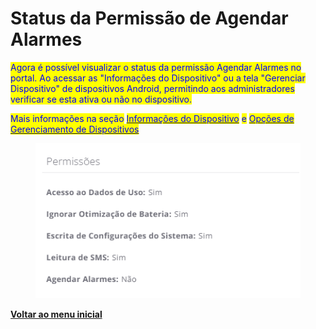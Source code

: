 # Status da Permissão de Agendar Alarmes

<mark style="color:blue;">Agora é possível visualizar o status da permissão Agendar Alarmes no portal. Ao acessar as "Informações do Dispositivo" ou a tela "Gerenciar Dispositivo" de dispositivos Android, permitindo aos administradores verificar se esta ativa ou não no dispositivo.</mark>

<mark style="color:blue;">Mais informações na seção</mark> [<mark style="color:blue;">Informações do Dispositivo</mark>](../../portal/dispositivos/lista-de-dispositivos/informacoes-do-dispositivo.md) <mark style="color:blue;">e</mark> [<mark style="color:blue;">Opções de Gerenciamento de Dispositivos</mark>](../../portal/dispositivos/lista-de-dispositivos/opcoes-de-gerenciamento-de-dispositivos.md)

<figure><img src="../../../.gitbook/assets/image (1) (1) (1) (1) (1) (1) (1) (1) (1) (1) (1) (1) (1).png" alt=""><figcaption></figcaption></figure>

[**Voltar ao menu inicial**](./)
